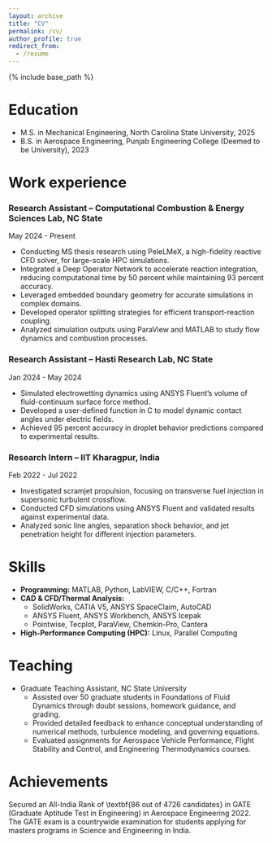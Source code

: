 ```yaml
---
layout: archive
title: "CV"
permalink: /cv/
author_profile: true
redirect_from:
  - /resume
---
```


{% include base_path %}

Education 
======
* M.S. in Mechanical Engineering, North Carolina State University, 2025
* B.S. in Aerospace Engineering, Punjab Engineering College (Deemed to be University), 2023

Work experience
======
### Research Assistant – Computational Combustion & Energy Sciences Lab, NC State  
May 2024 - Present  
- Conducting MS thesis research using PeleLMeX, a high-fidelity reactive CFD solver, for large-scale HPC simulations.  
- Integrated a Deep Operator Network to accelerate reaction integration, reducing computational time by 50 percent while maintaining 93 percent accuracy.  
- Leveraged embedded boundary geometry for accurate simulations in complex domains.  
- Developed operator splitting strategies for efficient transport-reaction coupling.  
- Analyzed simulation outputs using ParaView and MATLAB to study flow dynamics and combustion processes.  

### Research Assistant – Hasti Research Lab, NC State  
Jan 2024 - May 2024  
- Simulated electrowetting dynamics using ANSYS Fluent’s volume of fluid-continuum surface force method.  
- Developed a user-defined function in C to model dynamic contact angles under electric fields.  
- Achieved 95 percent accuracy in droplet behavior predictions compared to experimental results.  

### Research Intern – IIT Kharagpur, India  
Feb 2022 - Jul 2022  
- Investigated scramjet propulsion, focusing on transverse fuel injection in supersonic turbulent crossflow.  
- Conducted CFD simulations using ANSYS Fluent and validated results against experimental data.  
- Analyzed sonic line angles, separation shock behavior, and jet penetration height for different injection parameters.  

  
Skills
======
- **Programming:** MATLAB, Python, LabVIEW, C/C++, Fortran  
- **CAD & CFD/Thermal Analysis:**  
  - SolidWorks, CATIA V5, ANSYS SpaceClaim, AutoCAD  
  - ANSYS Fluent, ANSYS Workbench, ANSYS Icepak  
  - Pointwise, Tecplot, ParaView, Chemkin-Pro, Cantera  
- **High-Performance Computing (HPC):** Linux, Parallel Computing  


  
Teaching
======
- Graduate Teaching Assistant, NC State University  
  - Assisted over 50 graduate students in Foundations of Fluid Dynamics through doubt sessions, homework guidance, and grading.  
  - Provided detailed feedback to enhance conceptual understanding of numerical methods, turbulence modeling, and governing equations.  
  - Evaluated assignments for Aerospace Vehicle Performance, Flight Stability and Control, and Engineering Thermodynamics courses.  


Achievements
======
Secured an All-India Rank of \textbf{86 out of 4726 candidates} in GATE (Graduate Aptitude Test in Engineering) in Aerospace Engineering 2022. The GATE exam is a countrywide examination for students applying for masters programs in Science and Engineering in India.
